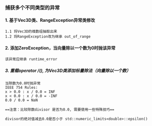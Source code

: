 ### 捕获多个不同类型的异常

#### 1. 基于Vec3D类、RangeException异常类修改
	1.1 将Vec3D的维数组抽取出来
	1.2 将RangeException改为继承 out_of_range

#### 2. 添加ZeroException，当向量除以一个数为0时抛该异常
	该异常应继承 runtime_error

##### 3. 重载operator /(), 为Vec3D类添加标量除法（向量除以一个数）
	当除数为0.0时抛异常
	IEEE 754 Rules:
	x > 0.0 : x / 0.0 = INF
	x < 0.0 : x / 0.0 = -INF
	0.0 / 0.0 = NaN

	==注意：比较除数divisor 是否为0.0, 需要使用一些特殊技巧==

	divisor的绝对值减去0.0是否小于 std::numeric_limits<double>::epsilon()
